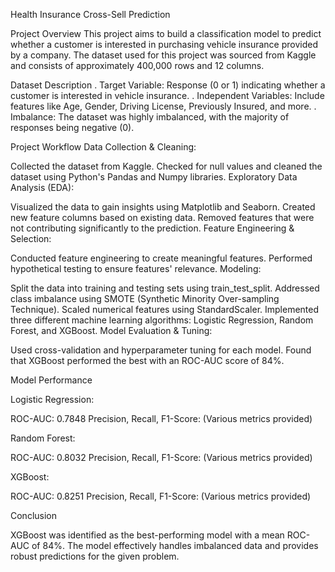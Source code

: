 Health Insurance Cross-Sell Prediction

Project Overview
This project aims to build a classification model to predict whether a customer is interested in purchasing vehicle insurance provided by a company. The dataset used for this project was sourced from Kaggle and consists of approximately 400,000 rows and 12 columns.

Dataset Description
. Target Variable: Response (0 or 1) indicating whether a customer is interested in vehicle insurance.
. Independent Variables: Include features like Age, Gender, Driving License, Previously Insured, and more.
. Imbalance: The dataset was highly imbalanced, with the majority of responses being negative (0).

Project Workflow
Data Collection & Cleaning:

Collected the dataset from Kaggle.
Checked for null values and cleaned the dataset using Python's Pandas and Numpy libraries.
Exploratory Data Analysis (EDA):

Visualized the data to gain insights using Matplotlib and Seaborn.
Created new feature columns based on existing data.
Removed features that were not contributing significantly to the prediction.
Feature Engineering & Selection:

Conducted feature engineering to create meaningful features.
Performed hypothetical testing to ensure features' relevance.
Modeling:

Split the data into training and testing sets using train_test_split.
Addressed class imbalance using SMOTE (Synthetic Minority Over-sampling Technique).
Scaled numerical features using StandardScaler.
Implemented three different machine learning algorithms: Logistic Regression, Random Forest, and XGBoost.
Model Evaluation & Tuning:

Used cross-validation and hyperparameter tuning for each model.
Found that XGBoost performed the best with an ROC-AUC score of 84%.

Model Performance

Logistic Regression:

ROC-AUC: 0.7848
Precision, Recall, F1-Score: (Various metrics provided)

Random Forest:

ROC-AUC: 0.8032
Precision, Recall, F1-Score: (Various metrics provided)

XGBoost:

ROC-AUC: 0.8251
Precision, Recall, F1-Score: (Various metrics provided)

Conclusion

XGBoost was identified as the best-performing model with a mean ROC-AUC of 84%. The model effectively handles imbalanced data and provides robust predictions for the given problem.
